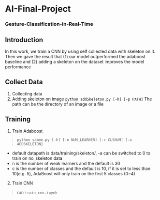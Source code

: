 # AI-Final-Project
### Gesture-Classification-in-Real-Time

## Introduction
In this work, we train a CNN by using self collected data with skeleton on it. Then we gave the result that (1) our model outperformed the adaboost baseline and (2) adding a skeleton on the dataset improves the model performance

## Collect Data
1. Collecting data
2. Adding skeleton on image
`python addSkeleton.py [-h] [-p PATH]`
The path can be the directory of an image or a file

## Training
1. Train Adaboost
>`python samme.py [-h] [-n NUM_LEARNER] [-c CLSNUM] [-a ADDSKELETON]`
  * default datapath is data/training/skeleton/, -a can be switched to 0 to train on no_skeleton data
  * n is the number of weak learners and the default is 30
  * c is the number of classes and the default is 10, if it is set to less than 10(e.g. 5), AdaBoost will only train on the first 5 classes (0~4)
2. Train CNN
>run `train_cnn.ipynb`

